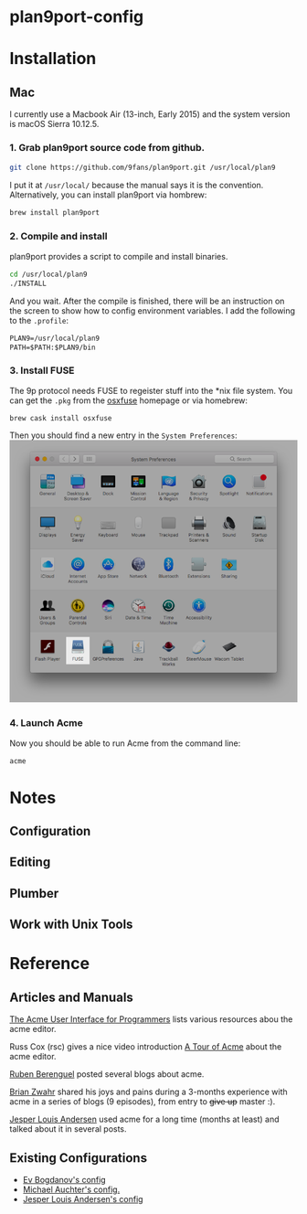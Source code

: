# plan9port-config

# Installation

## Mac

I currently use a Macbook Air (13-inch, Early 2015) and the system version is
macOS Sierra 10.12.5.

### 1. Grab plan9port source code from github.

``` bash
git clone https://github.com/9fans/plan9port.git /usr/local/plan9
```
I put it at `/usr/local/` because the manual says it is the convention.
Alternatively, you can install plan9port via hombrew:
``` bash
brew install plan9port
```

### 2. Compile and install

plan9port provides a script to compile and install binaries.
```bash
cd /usr/local/plan9
./INSTALL
```
And you wait. After the compile is finished, there will be an instruction on the
screen to show how to config environment variables. I add the following to the
`.profile`:

```
PLAN9=/usr/local/plan9
PATH=$PATH:$PLAN9/bin
```

### 3. Install FUSE

The 9p protocol needs FUSE to regeister stuff into the *nix file system. You can
get the `.pkg` from the [osxfuse](https://osxfuse.github.io) homepage or via
homebrew:
```bash
brew cask install osxfuse
```
Then you should find a new entry in the `System Preferences`:
![FUSE](/images/osxfuse.png)

### 4. Launch Acme

Now you should be able to run Acme from the command line:
```bash
acme
```

# Notes

## Configuration

## Editing

## Plumber

## Work with Unix Tools

# Reference

## Articles and Manuals

[The Acme User Interface for Programmers](http://acme.cat-v.org) lists various
resources abou the acme editor.

Russ Cox (rsc) gives a nice video introduction [A Tour of
Acme](https://research.swtch.com/acme) about the acme editor.

[Ruben Berenguel](http://www.mostlymaths.net/p/contact.html) posted several
blogs about acme.

[Brian Zwahr](http://www.mostlymaths.net/p/contact.html) shared his joys and
pains during a 3-months experience with acme in a series of blogs (9 episodes),
from entry to ~~give up~~ master :).

[Jesper Louis
Andersen](http://jlouisramblings.blogspot.sg/2013/04/acme-as-editor_20.html)
used acme for a long time (months at least) and talked about it in several
posts.


## Existing Configurations

- [Ev Bogdanov's config](https://github.com/evbogdanov/acme)
- [Michael Auchter's config.](https://github.com/auchter/dotfiles/tree/master/plan9)
- [Jesper Louis Andersen's config](https://github.com/jlouis/plan9-setup)